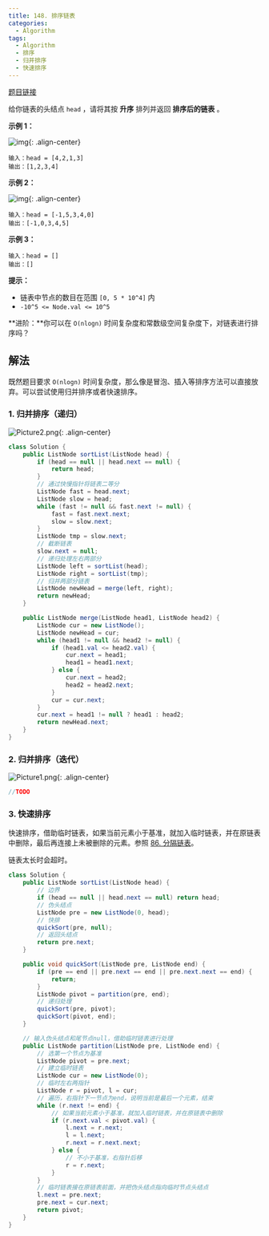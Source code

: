 ```yaml
---
title: 148. 排序链表
categories:
  - Algorithm
tags:
  - Algorithm
  - 排序
  - 归并排序
  - 快速排序
---
```


[题目链接](https://leetcode.cn/problems/sort-list/)

给你链表的头结点 `head` ，请将其按 **升序** 排列并返回 **排序后的链表** 。 

**示例 1：**

![img](https://raw.githubusercontent.com/Traserve/traserve.github.io/master/_posts/algorithm/images/148-1.jpg){: .align-center}

```
输入：head = [4,2,1,3]
输出：[1,2,3,4]
```

**示例 2：**

![img](https://raw.githubusercontent.com/Traserve/traserve.github.io/master/_posts/algorithm/images/148-2.jpg){: .align-center}

```
输入：head = [-1,5,3,4,0]
输出：[-1,0,3,4,5]
```

**示例 3：**

```
输入：head = []
输出：[]
```

**提示：**

- 链表中节点的数目在范围 `[0, 5 * 10^4]` 内
- `-10^5 <= Node.val <= 10^5`

**进阶：**你可以在 `O(nlogn)` 时间复杂度和常数级空间复杂度下，对链表进行排序吗？

## 解法

既然题目要求 `O(nlogn)` 时间复杂度，那么像是冒泡、插入等排序方法可以直接放弃。可以尝试使用归并排序或者快速排序。

### 1. 归并排序（递归）

![Picture2.png](https://raw.githubusercontent.com/Traserve/traserve.github.io/master/_posts/algorithm/images/148-3.png){: .align-center}

```java
class Solution {
    public ListNode sortList(ListNode head) {
        if (head == null || head.next == null) {
            return head;
        }
        // 通过快慢指针将链表二等分
        ListNode fast = head.next;
        ListNode slow = head;
        while (fast != null && fast.next != null) {
            fast = fast.next.next;
            slow = slow.next;
        }
        ListNode tmp = slow.next;
        // 截断链表
        slow.next = null;
        // 递归处理左右两部分
        ListNode left = sortList(head);
        ListNode right = sortList(tmp);
        // 归并两部分链表
        ListNode newHead = merge(left, right);
        return newHead;
    }

    public ListNode merge(ListNode head1, ListNode head2) {
        ListNode cur = new ListNode();
        ListNode newHead = cur;
        while (head1 != null && head2 != null) {
            if (head1.val <= head2.val) {
                cur.next = head1;
                head1 = head1.next;
            } else {
                cur.next = head2;
                head2 = head2.next;
            }
            cur = cur.next;
        }
        cur.next = head1 != null ? head1 : head2;
        return newHead.next;
    }
}
```

### 2. 归并排序（迭代）

![Picture1.png](https://raw.githubusercontent.com/Traserve/traserve.github.io/master/_posts/algorithm/images/148-4.png){: .align-center}

```java
//TODO
```

### 3. 快速排序

快速排序，借助临时链表，如果当前元素小于基准，就加入临时链表，并在原链表中删除，最后再连接上未被删除的元素。参照 [86. 分隔链表](/algorithm/0086.-分隔链表/)。

链表太长时会超时。

```java
class Solution {
    public ListNode sortList(ListNode head) {
        // 边界
        if (head == null || head.next == null) return head;
        // 伪头结点
        ListNode pre = new ListNode(0, head);
        // 快排
        quickSort(pre, null);
        // 返回头结点
        return pre.next;
    }

    public void quickSort(ListNode pre, ListNode end) {
        if (pre == end || pre.next == end || pre.next.next == end) {
            return;
        }
        ListNode pivot = partition(pre, end);
        // 递归处理
        quickSort(pre, pivot);
        quickSort(pivot, end);
    }

    // 输入伪头结点和尾节点null，借助临时链表进行处理
    public ListNode partition(ListNode pre, ListNode end) {
        // 选第一个节点为基准
        ListNode pivot = pre.next;
        // 建立临时链表
        ListNode cur = new ListNode(0);
        // 临时左右两指针
        ListNode r = pivot, l = cur;
        // 遍历，右指针下一节点为end，说明当前是最后一个元素，结束
        while (r.next != end) {
            // 如果当前元素小于基准，就加入临时链表，并在原链表中删除
            if (r.next.val < pivot.val) {
                l.next = r.next;
                l = l.next;
                r.next = r.next.next;
            } else {
                // 不小于基准，右指针后移
                r = r.next;
            }
        }
        // 临时链表接在原链表前面，并把伪头结点指向临时节点头结点
        l.next = pre.next;
        pre.next = cur.next;
        return pivot;
    }
}
```